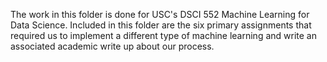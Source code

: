 The work in this folder is done for USC's DSCI 552 Machine Learning for Data Science. Included in this folder are the six primary assignments that required us to implement a different type of machine learning and write an associated academic write up about our process.